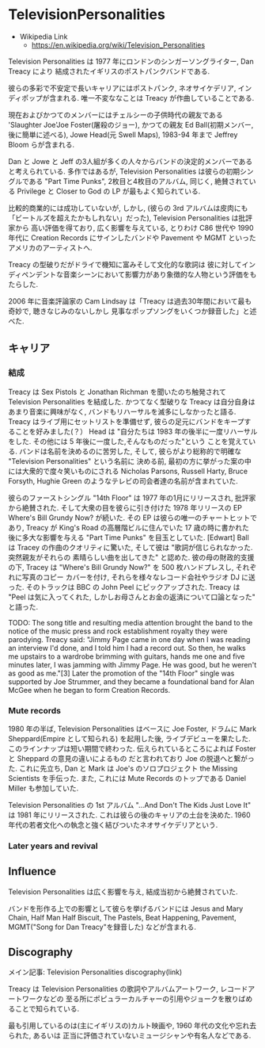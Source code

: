 # TelevisionPersonalities
* Wikipedia Link
    * https://en.wikipedia.org/wiki/Television_Personalities

Television Personalities は 1977 年にロンドンのシンガーソングライター, Dan Treacy により
結成されたイギリスのポストパンクバンドである.

彼らの多彩で不安定で長いキャリアにはポストパンク, ネオサイケデリア, インディポップが含まれる.
唯一不変ななことは Treacy が作曲していることである.

現在およびかつてのメンバーにはチェルシーの子供時代の親友である 'Slaughter Joe'Joe Foster(屠殺のジョー),
かつての親友 Ed Ball(初期メンバー, 後に簡単に述べる), Jowe Head(元 Swell Maps), 1983-94 年まで Jeffrey Bloom
らが含まれる.

Dan と Jowe と Jeff の3人組が多くの人々からバンドの決定的メンバーであると考えられている.
多作ではあるが, Television Personalities は彼らの初期シングルである "Part Time Punks", 2枚目と4枚目のアルバム,
同じく, 絶賛されている Privilege と Closer to God の LP が最もよく知られている.

比較的商業的には成功していないが, しかし,
(彼らの 3rd アルバムは皮肉にも「ビートルズを超えたかもしれない」だった), Television Personalities は批評家から
高い評価を得ており, 広く影響を与えている, とりわけ C86 世代や 1990 年代に Creation Records にサインしたバンドや
Pavement や  MGMT といったアメリカのアーティストへ.

Treacy の型破りだがドライで機知に富みそして文化的な歌詞は
彼に対してインディペンデントな音楽シーンにおいて影響力があり象徴的な人物という評価をもたらした.

2006 年に音楽評論家の Cam Lindsay は「Treacy は過去30年間において最も奇妙で, 聴きなじみのないしかし
見事なポップソングをいくつか録音した」と述べた.

## キャリア
### 結成
Treacy は Sex Pistols と Jonathan Richman を聞いたのち触発されて Television Personalities を結成した.
かつてなく型破りな Treacy は自分自身はあまり音楽に興味がなく, バンドもリハーサルを滅多にしなかったと語る.
Treacy はライブ用にセットリストを準備せず, 彼らの足元にバンドをキープすることを好みました(？）
Head は "自分たちは 1983 年の後半に一度リハーサルをした. その他には 5 年後に一度した,そんなものだった"という
ことを覚えている.
バンドは名前を決めるのに苦労した, そして, 彼らがより総称的で明確な "Television Personalities" という名前に
決める前, 最初の方に挙がった案の中には大衆的で度々笑いものにされる
Nicholas Parsons, Russell Harty, Bruce Forsyth, Hughie Green のようなテレビの司会者達の名前が含まれていた.

彼らのファーストシングル "14th Floor" は 1977 年の1月にリリースされ, 批評家から絶賛された.
そして大衆の目を彼らに引き付けた 1978 年リリースの EP Where's Bill Grundy Now? が続いた.
その EP は彼らの唯一のチャートヒットであり, Treacy が King's Road の高層階ビルに住んでいた 17 歳の時に書かれた
後に多大な影響を与える "Part Time Punks" を目玉としていた.
[Edwart] Ball は Tracey の作曲のクオリティに驚いた, そして彼は "歌詞が信じられなかった. 突然親友がそれらの
素晴らしい曲を出してきた" と認めた.
彼の母の財政的支援の下, Tracey は "Where's Bill Grundy Now?" を 500 枚ハンドプレスし, それぞれに写真のコピー
カバーを付け, それらを様々なレコード会社やラジオ DJ に送った.
そのトラックは BBC の John Peel にピックアップされた.
Treacy は "Peel は気に入ってくれた, しかしお母さんとお金の返済について口論となった" と語った.

TODO:
The song title and resulting media attention brought the band to the notice of the music press and rock establishment royalty they were parodying. Treacy said: "Jimmy Page came in one day when I was reading an interview I'd done, and I told him I had a record out. So then, he walks me upstairs to a wardrobe brimming with guitars, hands me one and five minutes later, I was jamming with Jimmy Page. He was good, but he weren't as good as me."[3] Later the promotion of the "14th Floor" single was supported by Joe Strummer, and they became a foundational band for Alan McGee when he began to form Creation Records.


### Mute records

1980 年の半ば, Television Personalities はベースに Joe Foster, ドラムに Mark Sheppard(Empire として知られる)
を起用した後, ライブデビューを果たした.
このラインナップは短い期間で終わった. 伝えられているところによれば Foster と Sheppard の意見の違いによるもの
だと言われており Joe の脱退へと繋がった.
これに先立ち, Dan と Mark は Joe's のソロプロジェクト the Missing Scientists を手伝った. また, これには
Mute Records のトップである Daniel Miller も参加していた.

Television Personalities の 1st アルバム "...And Don't The Kids Just Love It" は 1981 年にリリースされた.
これは彼らの後のキャリアの土台を決めた. 1960 年代の若者文化への執念と強く結びついたネオサイケデリアという.

### Later years and revival

## Influence
Television Personalities は広く影響を与え, 結成当初から絶賛されていた.

バンドを形作る上での影響として彼らを挙げるバンドには Jesus and Mary Chain,
Half Man Half Biscuit, The Pastels, Beat Happening, Pavement, MGMT("Song for Dan Treacy"を録音した)
などが含まれる.

## Discography
メイン記事: Television Personalities discography(link)

Treacy は Television Personalities の歌詞やアルバムアートワーク, レコードアートワークなどの
至る所にポピュラーカルチャーの引用やジョークを散りばめることで知られている.

最も引用しているのは(主にイギリスの)カルト映画や, 1960 年代の文化や忘れ去られた, あるいは
正当に評価されていないミュージシャンや有名人などである.
